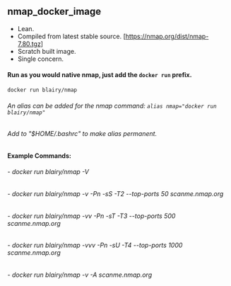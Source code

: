 ## nmap_docker_image
- Lean.
- Compiled from latest stable source. [https://nmap.org/dist/nmap-7.80.tgz]
- Scratch built image.
- Single concern.

#### Run as you would native nmap, just add the `docker run` prefix.
``` 
docker run blairy/nmap 
```
###### An alias can be added for the nmap command: `alias nmap="docker run blairy/nmap"`
###### Add to "$HOME/.bashrc" to make alias permanent.

#### Example Commands:
###### - docker run blairy/nmap -V
###### - docker run blairy/nmap -v -Pn -sS -T2 --top-ports 50 scanme.nmap.org
###### - docker run blairy/nmap -vv -Pn -sT -T3 --top-ports 500 scanme.nmap.org 
###### - docker run blairy/nmap -vvv -Pn -sU -T4 --top-ports 1000 scanme.nmap.org 
###### - docker run blairy/nmap -v -A scanme.nmap.org 

